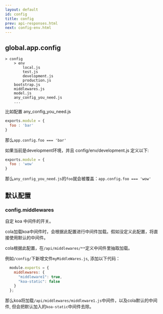 ```yaml
---
layout: default
id: config
title: config
prev: api-responses.html
next: config-env.html
---
```


## global.app.config

<!-- 通过约定`/config/`一级目录下所有的js文件都会成为 `app.config` 的属性，运行时会被 env 环境对应的`/config/env/`下的js配置覆盖。 -->

	> config
	    > env
            local.js
            test.js
            development.js
            production.js
        bootstrap.js
        middlewares.js
        model.js
        any_config_you_need.js 
        ...

比如配置 any_config_you_need.js 

```js
exports.module = {
  foo : 'bar'
}
```

那么`app.config.foo === 'bar'`

如果当前是development环境，并且 config/env/development.js 定义以下:

```js
exports.module = {
  foo : 'wow'
}
```

那么`any_config_you_need.js`的`foo`就会被覆盖：`app.config.foo === 'wow'`


## 默认配置

### config.middlewares

  自定 koa 中间件的开关。

  cola加载koa中间件时，会根据此配置进行中间件加载。假如没定义此配置，将直接使用默认的中间件。

  cola根据此配置，在`/api/middlewares/**`定义中间件里抽取加载。

  例如`/config/`下新增文件`myMiddleWares.js`, 添加以下代码：
  
  ```js
    module.exports = {
      middlewares: {
        "middleware1": true,
        "koa-static": false
      }
    };
  ```

  那么koa将加载`/api/middlewares/middleware1.js`中间件，以及cola默认的中间件, 但会把默认加入的`koa-static`中间件去除。